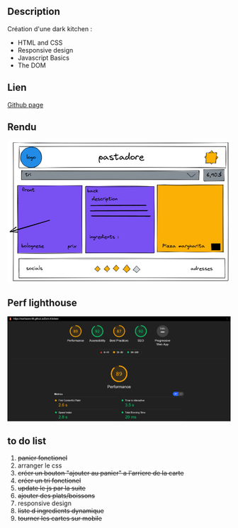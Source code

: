 ## Description

Création d'une dark kitchen : 
- HTML and CSS
- Responsive design
- Javascript Basics
- The DOM

## Lien

[Github page](https://Martiware-99.github.io/Dark-Kitchen/)

## Rendu

![Rendu](images/rendu.png)

## Perf lighthouse

![Perf](images/perf.png)

## to do list
1. ~~panier fonctionel~~
2. arranger le css
3. ~~créer un bouton "ajouter au panier" a l'arriere de la carte~~
4. ~~créer un tri fonctionel~~
6. ~~update le js par la suite~~
7. ~~ajouter des plats/boissons~~
8. responsive design
9. ~~liste d ingredients dynamique~~
10. ~~tourner les cartes sur mobile~~

